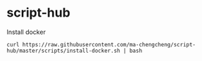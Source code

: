 # script-hub

Install docker
```
curl https://raw.githubusercontent.com/ma-chengcheng/script-hub/master/scripts/install-docker.sh | bash
```